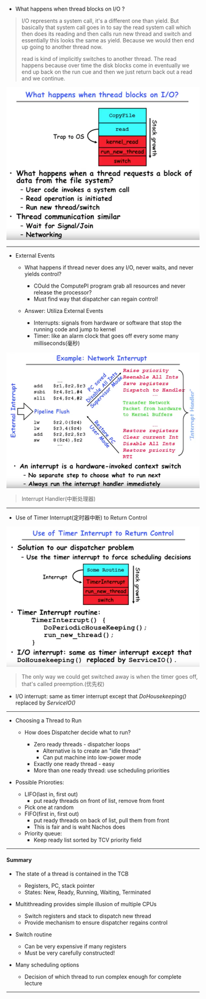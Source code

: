 * What happens when thread blocks on I/O ?

> I/O represents a system call, it's a different one than yield. But basically that system call goes in to say the read system call which then does its reading and then calls run new thread and switch and essentially this looks the same as yield. Because we would then end up going to another thread now.
> 
> read is kind of implicitly switches to another thread. The read happens because over time the disk blocks come in eventually we end up back on the run cue and then we just return back out a read and we continue.

![thread block on I/O](images/04-013.png "thread block on I/O")

---------------

* External Events

	+ What happens if thread never does any I/O, never waits, and never yields control?
		- COuld the ComputePI program grab all resources and never release the processor?
		- Must find way that dispatcher can regain control!
		
	+ Answer: Utiliza External Events
		- Interrupts: signals from hardware or software that stop the running code and jump to kernel
		- Timer: like an alarm clock that goes off every some many milliseconds(毫秒)



![Network Interrupt](images/04-014.png "Network Interrupt")

> Interrupt Handler(中断处理器)
	
----------------
	
* Use of Timer Interrupt(定时器中断) to Return Control

![Timer Interrupt](images/04-015.png "Timer Interrupt")
> The only way we could get switched away is when the timer goes off, that's called preemption.(优先权)

* I/O interrupt: same as timer interrupt except that _DoHousekeeping()_ replaced by _ServiceIO()_

--------------

* Choosing a Thread to Run

	+ How does Dispatcher decide what to run?
	
		- Zero ready threads - dispatcher loops
			- Alternative is to create an "idle thread"
			- Can put machine into low-power mode
		- Exactly one ready thread - easy
		- More than one ready thread: use scheduling priorities

* Possible Prioroties:
	+ LIFO(last in, first out)
		- put ready threads on front of list, remove from front
	+ Pick one at random
	+ FIFO(first in, first out)
		- put ready threads on back of list, pull them from front 
		- This is fair and is waht Nachos does
	+ Priority queue:
		- 	Keep ready list sorted by TCV priority field

--------------	

#### Summary

* The state of a thread is contained in the TCB
	+ Registers, PC, stack pointer
	+ States: New, Ready, Running, Waiting, Terminated

* Multithreading provides simple illusion of multiple CPUs 
	+ Switch registers and stack to dispatch new thread
	+ Provide mechanism to ensure dispatcher regains control

* Switch routine
	+ Can be very expensive if many registers
	+ Must be very carefully constructed!

* Many scheduling options
	+ Decision of which thread to run complex enough for complete lecture
	
--------------		
	
	
	

